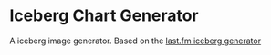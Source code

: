 # Iceberg Chart Generator

A iceberg image generator. Based on the [last.fm iceberg generator](https://github.com/explodingcamera/lastfm-iceberg)